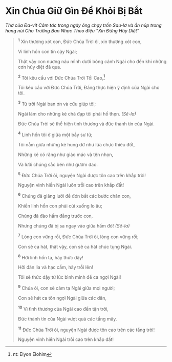 # Xin Chúa Giữ Gìn Ðể Khỏi Bị Bắt

_Thơ của Ða-vít Cảm tác trong ngày ông chạy trốn Sau-lơ và ẩn núp trong hang núi Cho Trưởng Ban Nhạc Theo điệu “Xin Ðừng Hủy Diệt”_

> <sup><b>1</b></sup> Xin thương xót con, Ðức Chúa Trời ôi, xin thương xót con,
>
> Vì linh hồn con tin cậy Ngài;
>
> Thật vậy con nương náu mình dưới bóng cánh Ngài cho đến khi những cơn hủy diệt đã qua.
>
> <sup><b>2</b></sup> Tôi kêu cầu với Ðức Chúa Trời Tối Cao,[^1-5c33ebaf-2d62-4783-b337-5f3f3f462451]
>
> Tôi kêu cầu với Ðức Chúa Trời, Ðấng thực hiện ý định của Ngài cho tôi.
>
> <sup><b>3</b></sup> Từ trời Ngài ban ơn và cứu giúp tôi;
>
> Ngài làm cho những kẻ chà đạp tôi phải hổ thẹn. _(Sê-la)_
>
> Ðức Chúa Trời sẽ thể hiện tình thương và đức thành tín của Ngài.
>
> <sup><b>4</b></sup> Linh hồn tôi ở giữa một bầy sư tử;
>
> Tôi nằm giữa những kẻ hung dữ như lửa chực thiêu đốt,
>
> Những kẻ có răng như giáo mác và tên nhọn,
>
> Và lưỡi chúng sắc bén như gươm đao.
>
> <sup><b>5</b></sup> Ðức Chúa Trời ôi, nguyện Ngài được tôn cao trên khắp trời!
>
> Nguyện vinh hiển Ngài luôn trỗi cao trên khắp đất!
>
> <sup><b>6</b></sup> Chúng đã giăng lưới để đón bắt các bước chân con,
>
> Khiến linh hồn con phải cúi xuống lo âu;
>
> Chúng đã đào hầm đằng trước con,
>
> Nhưng chúng đã bị sa ngay vào giữa hầm đó! _(Sê-la)_
>
> <sup><b>7</b></sup> Lòng con vững rồi, Ðức Chúa Trời ôi, lòng con vững rồi;
>
> Con sẽ ca hát, thật vậy, con sẽ ca hát chúc tụng Ngài.
>
> <sup><b>8</b></sup> Hỡi linh hồn ta, hãy thức dậy!
>
> Hỡi đàn lia và hạc cầm, hãy trỗi lên!
>
> Tôi sẽ thức dậy từ lúc bình minh để ca ngợi Ngài!
>
> <sup><b>9</b></sup> Chúa ôi, con sẽ cảm tạ Ngài giữa mọi người;
>
> Con sẽ hát ca tôn ngợi Ngài giữa các dân,
>
> <sup><b>10</b></sup> Vì tình thương của Ngài cao đến tận trời,
>
> Ðức thành tín của Ngài vượt quá các tầng mây.
>
> <sup><b>11</b></sup> Ðức Chúa Trời ôi, nguyện Ngài được tôn cao trên các tầng trời!
>
> Nguyện vinh hiển Ngài trỗi cao trên khắp đất!

[^1-5c33ebaf-2d62-4783-b337-5f3f3f462451]: nt: Elyon Elohim
